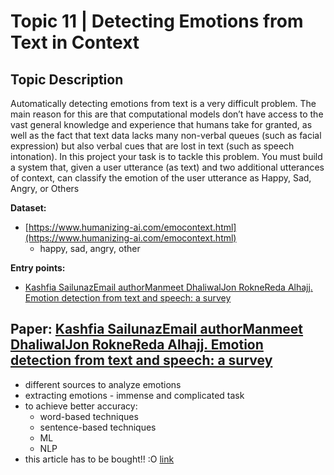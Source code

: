 # Topic 11 | Detecting Emotions from Text in Context

## Topic Description

Automatically detecting emotions from text is a very difficult problem. The main reason for this are that computational models don’t have access to the vast general knowledge and experience that humans take for granted, as well as the fact that text data lacks many non-verbal queues (such as facial expression) but also verbal cues that are lost in text (such as speech intonation). In this project your task is to tackle this problem. You must build a system that, given a user utterance (as text) and two additional utterances of context, can classify the emotion of the user utterance as Happy, Sad, Angry, or Others

**Dataset:**
- [https://www.humanizing-ai.com/emocontext.html](https://www.humanizing-ai.com/emocontext.html)
	- happy, sad, angry, other

**Entry points:**
- [Kashfia SailunazEmail authorManmeet DhaliwalJon RokneReda Alhajj. Emotion detection from text and speech: a survey](https://link.springer.com/article/10.1007/s13278-018-0505-2)


## Paper: [Kashfia SailunazEmail authorManmeet DhaliwalJon RokneReda Alhajj. Emotion detection from text and speech: a survey](https://link.springer.com/article/10.1007/s13278-018-0505-2)

- different sources to analyze emotions
- extracting emotions - immense and complicated task
- to achieve better accuracy: 
  - word-based techniques
  - sentence-based techniques
  - ML
  - NLP
- this article has to be bought!! :O [link](https://sci-hub.tw/10.1007/s13278-018-0505-2)

